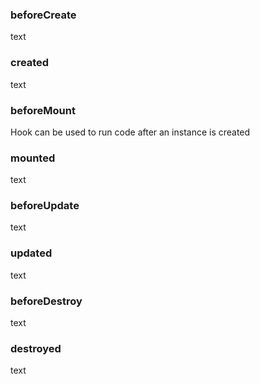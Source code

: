 ### beforeCreate
text
### created
text
### beforeMount
Hook can be used to run code after an instance is created
### mounted
text
### beforeUpdate
text
### updated
text
### beforeDestroy
text
### destroyed
text

